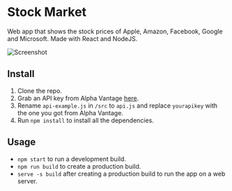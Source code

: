 # Stock Market

Web app that shows the stock prices of Apple, Amazon, Facebook, Google and Microsoft. Made with React and NodeJS.

![Screenshot](https://i.imgur.com/cjMsKOc.png)

## Install

1. Clone the repo.
2. Grab an API key from Alpha Vantage [here](https://www.alphavantage.co/support/#api-key).
3. Rename `api-example.js` in `/src` to `api.js` and replace `yourapikey` with the one you got from Alpha Vantage.
4. Run `npm install` to install all the dependencies.

## Usage

- `npm start` to run a development build.
- `npm run build` to create a production build.
- `serve -s build` after creating a production build to run the app on a web server.